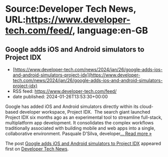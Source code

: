 # Source:Developer Tech News, URL:https://www.developer-tech.com/feed/, language:en-GB

## Google adds iOS and Android simulators to Project IDX
 - [https://www.developer-tech.com/news/2024/jan/26/google-adds-ios-and-android-simulators-project-idx](https://www.developer-tech.com/news/2024/jan/26/google-adds-ios-and-android-simulators-project-idx)
 - RSS feed: https://www.developer-tech.com/feed/
 - date published: 2024-01-26T13:53:30+00:00

<p>Google has added iOS and Android simulators directly within its cloud-based developer workspace, Project IDX.  The search giant launched Project IDX six months ago as an experimental tool to streamline full-stack, multiplatform app development. It consolidates the complex workflows traditionally associated with building mobile and web apps into a single, collaborative environment. Pasquale D’Silva, developer<a class="excerpt-read-more" href="https://www.developer-tech.com/news/2024/jan/26/google-adds-ios-and-android-simulators-project-idx/" title="ReadGoogle adds iOS and Android simulators to Project IDX">... Read more &#187;</a></p>
<p>The post <a href="https://www.developer-tech.com/news/2024/jan/26/google-adds-ios-and-android-simulators-project-idx/">Google adds iOS and Android simulators to Project IDX</a> appeared first on <a href="https://www.developer-tech.com">Developer Tech News</a>.</p>

